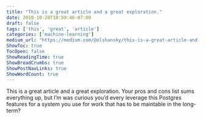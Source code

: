 ```yaml
---
title: "This is a great article and a great exploration."
date: 2018-10-28T18:59:46-07:00
draft: false
tags: ['this', 'great', 'article']
categories: ['machine-learning']
medium_url: "https://medium.com/@olshansky/this-is-a-great-article-and-a-great-exploration-dad81e575014"
ShowToc: true
TocOpen: false
ShowReadingTime: true
ShowBreadCrumbs: true
ShowPostNavLinks: true
ShowWordCount: true
---
```


This is a great article and a great exploration. Your pros and cons list sums everything up, but I’m was curious you’d every leverage this Postgres features for a system you use for work that has to be maintable in the long-term?